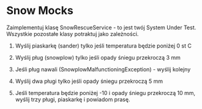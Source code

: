 Snow Mocks
==========

Zaimplementuj klasę SnowRescueService - to jest twój System Under Test. Wszystkie pozostałe klasy potraktuj jako zależności.

1. Wyślij piaskarkę (sander) tylko jeśli temperatura będzie poniżej 0 st C

1. Wyślij pług (snowplow) tylko jeśli opady śniegu przekroczą 3 mm
	
1. Jeśli pług nawali (SnowplowMalfunctioningException) - wyślij kolejny
		
1. Wyślij dwa pługi tylko jeśli opady śniegu przekroczą 5 mm

1. Jeśli temperatura będzie poniżej -10 i opady śniegu przekroczą 10 mm, wyślij trzy pługi, piaskarkę i powiadom prasę. 	 